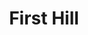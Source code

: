 ---
title: "First Hill"
hashtag: "first-hill"
borders:
  - Capitol Hill
  - Freeway Park
  - Seattle Convention Center
subdivision-of:
  - Seattle
tags:
  - Neighborhood
  - Seattle
---